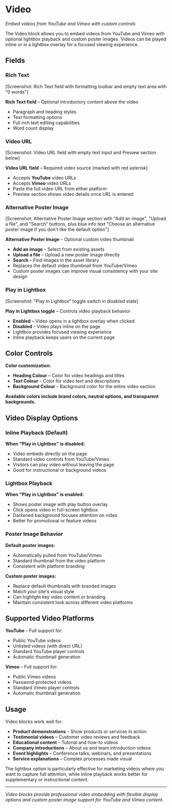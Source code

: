 # Video

*Embed videos from YouTube and Vimeo with custom controls*

The Video block allows you to embed videos from YouTube and Vimeo with optional lightbox playback and custom poster images. Videos can be played inline or in a lightbox overlay for a focused viewing experience.

## Fields

### Rich Text

[Screenshot: Rich Text field with formatting toolbar and empty text area with "0 words"]

**Rich Text field** – Optional introductory content above the video
- Paragraph and heading styles
- Text formatting options
- Full rich text editing capabilities
- Word count display

### Video URL

[Screenshot: Video URL field with empty text input and Preview section below]

**Video URL field** – Required video source (marked with red asterisk)
- Accepts **YouTube** video URLs
- Accepts **Vimeo** video URLs
- Paste the full video URL from either platform
- Preview section shows video details once URL is entered

### Alternative Poster Image

[Screenshot: Alternative Poster Image section with "Add an image", "Upload a file", and "Search" buttons, plus blue info text "Choose an alternative poster image if you don't like the default option"]

**Alternative Poster Image** – Optional custom video thumbnail
- **Add an image** – Select from existing assets
- **Upload a file** – Upload a new poster image directly
- **Search** – Find images in the asset library
- Replaces the default video thumbnail from YouTube/Vimeo
- Custom poster images can improve visual consistency with your site design

### Play in Lightbox

[Screenshot: "Play in Lightbox" toggle switch in disabled state]

**Play in Lightbox toggle** – Controls video playback behavior
- **Enabled** – Video opens in a lightbox overlay when clicked
- **Disabled** – Video plays inline on the page
- Lightbox provides focused viewing experience
- Inline playback keeps users on the current page

## Color Controls

**Color customization:**
- **Heading Colour** – Color for video headings and titles
- **Text Colour** – Color for video text and descriptions
- **Background Colour** – Background color for the entire video section

**Available colors include brand colors, neutral options, and transparent backgrounds.**

## Video Display Options

### Inline Playback (Default)
**When "Play in Lightbox" is disabled:**
- Video embeds directly on the page
- Standard video controls from YouTube/Vimeo
- Visitors can play video without leaving the page
- Good for instructional or background videos

### Lightbox Playback
**When "Play in Lightbox" is enabled:**
- Shows poster image with play button overlay
- Click opens video in full-screen lightbox
- Darkened background focuses attention on video
- Better for promotional or feature videos

### Poster Image Behavior
**Default poster images:**
- Automatically pulled from YouTube/Vimeo
- Standard thumbnail from the video platform
- Consistent with platform branding

**Custom poster images:**
- Replace default thumbnails with branded images
- Match your site's visual style
- Can highlight key video content or branding
- Maintain consistent look across different video platforms

## Supported Video Platforms

**YouTube** – Full support for:
- Public YouTube videos
- Unlisted videos (with direct URL)
- Standard YouTube player controls
- Automatic thumbnail generation

**Vimeo** – Full support for:
- Public Vimeo videos
- Password-protected videos
- Standard Vimeo player controls
- Automatic thumbnail generation

## Usage

Video blocks work well for:
- **Product demonstrations** – Show products or services in action
- **Testimonial videos** – Customer video reviews and feedback
- **Educational content** – Tutorial and how-to videos
- **Company introductions** – About us and team introduction videos
- **Event highlights** – Conference talks, webinars, and presentations
- **Service explanations** – Complex processes made visual

The lightbox option is particularly effective for marketing videos where you want to capture full attention, while inline playback works better for supplementary or instructional content.

---

*Video blocks provide professional video embedding with flexible display options and custom poster image support for YouTube and Vimeo content.*